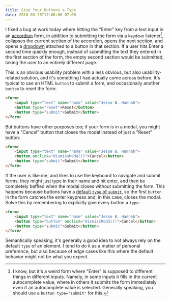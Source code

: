 ```yaml
---
title: Give Your Buttons a Type
date: 2016-03-28T17:06:00-07:00
---
```


I fixed a bug at work today where hitting the "Enter" key from a text input in
an [accordion][] form, in addition to submitting the form via a `keydown`
listener[^kd], collapses the current section of the accordion, opens the next
section, and opens a [dropdown][] attached to a button in that section. If a
user hits Enter a second time quickly enough, instead of submitting the text
they entered in the first section of the form, the empty second section would be
submitted, taking the user to an entirely different page.

This is an obvious usability problem with a less obvious, but also
usability-related solution, and it's something I had actually come across
before. It's typical to use an HTML `button` to submit a form, and occasionally
another `button` to reset the form:

```html
<form>
    <input type="text" name="name" value="Jesse B. Hannah">
    <button type="reset">Reset</button>
    <button type="submit">Submit</button>
</form>
```

But buttons have other purposes too; if your form is in a modal, you might have
a "Cancel" button that closes the modal instead of just a "Reset" button:

```html
<form>
    <input type="text" name="name" value="Jesse B. Hannah">
    <button onclick="dismissModal()">Cancel</button>
    <button type="submit">Submit</button>
</form>
```

If the user is like me, and likes to use the keyboard to navigate and submit
forms, they might just type in their name and hit enter, and then be completely
baffled when the modal closes without submitting the form. This happens because
buttons have a [default `type` of `submit`][], so the first `button` in the form
catches the enter keypress and, in this case, closes the modal. Solve this by
remembering to explicitly give every button a `type`:

```html
<form>
    <input type="text" name="name" value="Jesse B. Hannah">
    <button type="button" onclick="dismissModal()">Cancel</button>
    <button type="submit">Submit</button>
</form>
```

Semantically speaking, it's generally a good idea to not always rely on the
default `type` of an element. I tend to do it as a matter of personal
preference, but also because of edge cases like this where the default behavior
might not be what you expect.



[^kd]: I know, but it's a weird form where "Enter" is supposed to different
things in different inputs. Namely, in some inputs it fills in the current
autocomplete value, where in others it submits the form immediately even if an
autocomplete value is selected. Generally speaking, you should use a `button
type="submit"` for this.

[accordion]: http://angular-ui.github.io/bootstrap/#/accordion
[dropdown]: http://angular-ui.github.io/bootstrap/#/dropdown
[default `type` of `submit`]: https://developer.mozilla.org/en-US/docs/Web/HTML/Element/button#attr-type

